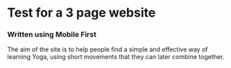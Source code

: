# Test for a 3 page website
### Written using Mobile First 
<p>The aim of the site is to help people find a simple and effective way of learning Yoga, using short movements that they can later combine together.</p>
